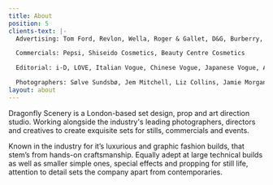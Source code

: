 ```yaml
---
title: About
position: 5
clients-text: |-
  Advertising: Tom Ford, Revlon, Wella, Roger & Gallet, D&G, Burberry, Gucci, Pantene, Nike, Aquascutum, Hugo Boss, Swarovski, H&M, St Tropez, Puma, La Prairie, Joop, Agent Provocateur, Paul Smith, YSL, Boots, Volkswagen, Kit Kat, Yellow Pages

  Commercials: Pepsi, Shiseido Cosmetics, Beauty Centre Cosmetics

  Editorial: i-D, LOVE, Italian Vogue, Chinese Vogue, Japanese Vogue, Another Man, Man About Town, Pop, Numero, Vanity Fair, Arena, L’Officiel, V Magazine, British Vogue, French Vogue, US Vogue, GQ Style Germany , T Magazine

  Photographers: Sølve Sundsbø, Jem Mitchell, Liz Collins, Jamie Morgan, Willy Vanderperre, Nadav Kander, Mert & Marcus, Tom Ford, Luis Sanchis, Mario Sorrenti, David Slijper, Gregoire Alexandre, Mariano Vivanco, Sean & Seng
layout: about
---
```


Dragonfly Scenery is a London-based set design, prop and art direction studio. Working alongside the industry's leading photographers, directors and creatives to create exquisite sets for stills, commercials and events.

Known in the industry for it’s luxurious and graphic fashion builds, that stem’s from hands-on craftsmanship. Equally adept at large technical builds as well as smaller simple ones, special effects and propping for still life, attention to detail sets the company apart from contemporaries.